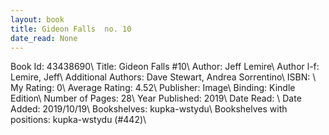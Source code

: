 ```yaml
---
layout: book
title: Gideon Falls  no. 10
date_read: None
---
```


Book Id: 43438690\ 
Title: Gideon Falls #10\ 
Author: Jeff Lemire\ 
Author l-f: Lemire, Jeff\ 
Additional Authors: Dave    Stewart, Andrea Sorrentino\ 
ISBN: \ 
My Rating: 0\ 
Average Rating: 4.52\ 
Publisher: Image\ 
Binding: Kindle Edition\ 
Number of Pages: 28\ 
Year Published: 2019\ 
Date Read: \ 
Date Added: 2019/10/19\ 
Bookshelves: kupka-wstydu\ 
Bookshelves with positions: kupka-wstydu (#442)\ 

